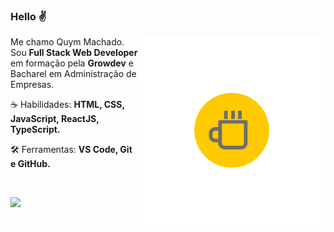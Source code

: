 ### Hello ✌

<img src="./images/coffee.png" max-width="300px" width="300px" align="right" alt="Xícara de Café">

<p align="left"> 
 Me chamo Quym Machado. Sou <strong>Full Stack Web Developer</strong> em formação pela <strong>Growdev</strong> e Bacharel em Administração de Empresas.
</p>

<p align="left">
 ☕ Habilidades: <strong>HTML, CSS, JavaScript, ReactJS, TypeScript.</strong>
</p>

<p align="left">
  🛠 Ferramentas: <strong>VS Code, Git e GitHub.</strong>
</p>


<br>

<p align="left">  
  <a href="https://www.linkedin.com/in/quym-machado" alt="Linkedin">
    <img src="https://img.shields.io/badge/LinkedIn-0077B5?style=for-the-badge&logo=linkedin&logoColor=white"/>
  </a>
</p>